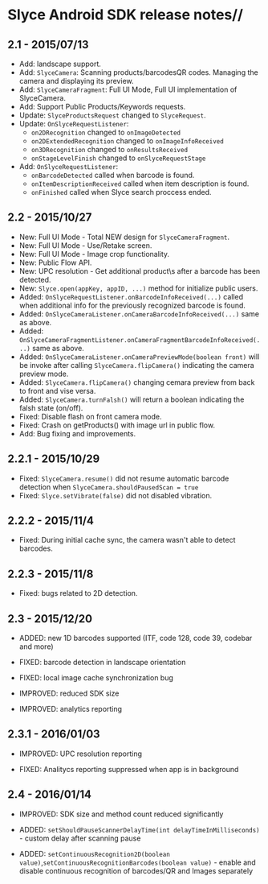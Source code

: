 Slyce Android SDK release notes//
===============================

2.1 - 2015/07/13
----------------
* Add: landscape support.
* Add: `SlyceCamera`: Scanning products/barcodesQR codes. Managing the camera and displaying its preview.
* Add: `SlyceCameraFragment`: Full UI Mode, Full UI implementation of SlyceCamera.
* Add: Support Public Products/Keywords requests.
* Update: `SlyceProductsRequest` changed to `SlyceRequest`.  
* Update: `OnSlyceRequestListener`: 
    * `on2DRecognition` changed to `onImageDetected`   
    * `on2DExtendedRecognition` changed to `onImageInfoReceived`
    * `on3DRecognition` changed to `onResultsReceived`
    * `onStageLevelFinish` changed to `onSlyceRequestStage`
* Add: `OnSlyceRequestListener`: 
    * `onBarcodeDetected` called when barcode is found.
    * `onItemDescriptionReceived` called when item description is found.
    * `onFinished` called when Slyce search proccess ended.


2.2 - 2015/10/27
----------------
* New: Full UI Mode - Total NEW design for `SlyceCameraFragment`.
* New: Full UI Mode - Use/Retake screen.
* New: Full UI Mode - Image crop functionality.  
* New: Public Flow API.
* New: UPC resolution - Get additional product\s after a barcode has been detected.
* New: `Slyce.open(appKey, appID, ...)` method for initialize public users.
* Added: `OnSlyceRequestListener.onBarcodeInfoReceived(...)` called when additional info for the previously recognized barcode is found.
* Added: `OnSlyceCameraListener.onCameraBarcodeInfoReceived(...)` same as above.
* Added: `OnSlyceCameraFragmentListener.onCameraFragmentBarcodeInfoReceived(...)` same as above.
* Added: `OnSlyceCameraListener.onCameraPreviewMode(boolean front)` will be invoke after calling     `SlyceCamera.flipCamera()` indicating the camera preview mode. 
* Added: `SlyceCamera.flipCamera()` changing cemara preview from back to front and vise versa. 
* Added: `SlyceCamera.turnFalsh()` will return a boolean indicating the falsh state (on/off).
* Fixed: Disable flash on front camera mode.
* Fixed: Crash on getProducts() with image url in public flow.
* Add: Bug fixing and improvements.


2.2.1 - 2015/10/29
------------------
* Fixed: `SlyceCamera.resume()` did not resume automatic barcode detection when `SlyceCamera.shouldPausedScan = true`
* Fixed: `Slyce.setVibrate(false)` did not disabled vibration.

2.2.2 - 2015/11/4
-----------------
* Fixed: During initial cache sync, the camera wasn't able to detect barcodes.

2.2.3 - 2015/11/8
-----------------
* Fixed: bugs related to 2D detection.

2.3 - 2015/12/20
-----------------
* ADDED: new 1D barcodes supported (ITF, code 128, code 39, codebar and more)

* FIXED: barcode detection in landscape orientation

* FIXED: local image cache synchronization bug

* IMPROVED: reduced SDK size

* IMPROVED: analytics reporting

2.3.1 - 2016/01/03
-----------------
* IMPROVED: UPC resolution reporting

* FIXED: Analitycs reporting suppressed when app is in background

2.4 - 2016/01/14
-----------------
* IMPROVED: SDK size and method count reduced significantly

* ADDED: `setShouldPauseScannerDelayTime(int delayTimeInMilliseconds)` - custom delay after scanning pause

* ADDED: `setContinuousRecognition2D(boolean value)`,`setContinuousRecognitionBarcodes(boolean value)` - enable and disable continuous recognition of barcodes/QR and Images separately
